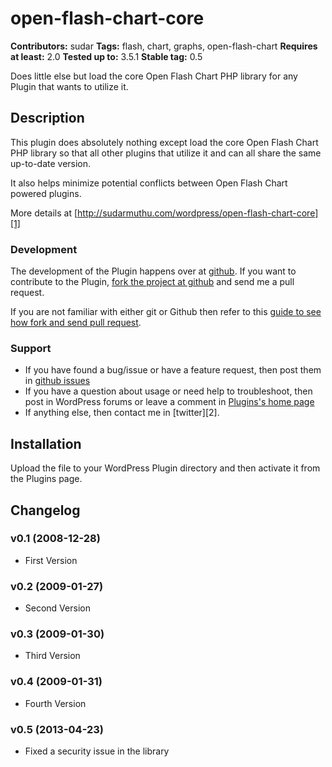 # open-flash-chart-core #
**Contributors:** sudar 
**Tags:** flash, chart, graphs, open-flash-chart
**Requires at least:** 2.0
**Tested up to:** 3.5.1
**Stable tag:** 0.5
	
Does little else but load the core Open Flash Chart PHP library for any Plugin that wants to utilize it.
	
## Description ##

This plugin does absolutely nothing except load the core Open Flash Chart PHP library so that all other plugins that utilize it and can all share the same up-to-date version.

It also helps minimize potential conflicts between Open Flash Chart powered plugins.

More details at [http://sudarmuthu.com/wordpress/open-flash-chart-core][1]

 [1]: http://sudarmuthu.com/wordpress/open-flash-chart-core
	
### Development

The development of the Plugin happens over at [github](http://github.com/sudar/email-log). If you want to contribute to the Plugin, [fork the project at github](http://github.com/sudar/email-log) and send me a pull request.

If you are not familiar with either git or Github then refer to this [guide to see how fork and send pull request](http://sudarmuthu.com/blog/contributing-to-project-hosted-in-github).

### Support

- If you have found a bug/issue or have a feature request, then post them in [github issues](https://github.com/sudar/email-log/issues)
- If you have a question about usage or need help to troubleshoot, then post in WordPress forums or leave a comment in [Plugins's home page][1]
- If anything else, then contact me in [twitter][2].

## Installation ##

Upload the file to your WordPress Plugin directory and then activate it from the Plugins page.

## Changelog ##

### v0.1 (2008-12-28) 
* First Version

### v0.2 (2009-01-27) 
* Second Version

### v0.3 (2009-01-30) 
* Third Version

### v0.4 (2009-01-31) 
* Fourth Version

### v0.5 (2013-04-23)
* Fixed a security issue in the library
